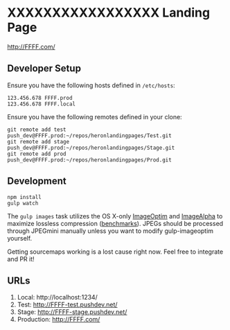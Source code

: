 XXXXXXXXXXXXXXXXX Landing Page
===============================================

<http://FFFF.com/>


Developer Setup
---------------

Ensure you have the following hosts defined in `/etc/hosts`:

    123.456.678 FFFF.prod
    123.456.678 FFFF.local

Ensure you have the following remotes defined in your clone:

    git remote add test push_dev@FFFF.prod:~/repos/heronlandingpages/Test.git
    git remote add stage push_dev@FFFF.prod:~/repos/heronlandingpages/Stage.git
    git remote add prod push_dev@FFFF.prod:~/repos/heronlandingpages/Prod.git

Development
-----------

    npm install
    gulp watch

The `gulp images` task utilizes the OS X-only [ImageOptim](https://imageoptim.com/) and [ImageAlpha](https://pngmini.com/) to maximize lossless compression ([benchmarks](http://jamiemason.github.io/ImageOptim-CLI/)). JPEGs should be processed through JPEGmini manually unless you want to modify gulp-imageoptim yourself.

Getting sourcemaps working is a lost cause right now. Feel free to integrate and PR it!

URLs
----

1. Local: http://localhost:1234/
2. Test: http://FFFF-test.pushdev.net/
3. Stage: http://FFFF-stage.pushdev.net/
4. Production: http://FFFF.com/